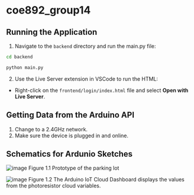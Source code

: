 # coe892_group14

## Running the Application

1. Navigate to the `backend` directory and run the main.py file:

```bash
cd backend
```

```bash
python main.py
```

2. Use the Live Server extension in VSCode to run the HTML:

- Right-click on the `frontend/login/index.html` file and select **Open with Live Server**.

## Getting Data from the Arduino API
1. Change to a 2.4GHz network.
2. Make sure the device is plugged in and online.

## Schematics for Ardunio Sketches
![image](https://github.com/user-attachments/assets/d0305c61-184c-4d4b-982f-6f00d9ef07bf)
Figure 1.1 Prototype of the parking lot

![image](https://github.com/user-attachments/assets/64f4e0f3-63bd-413e-bad0-858bc50b5482)
Figure 1.2 The Arduino IoT Cloud Dashboard displays the values from the photoresistor cloud variables.
